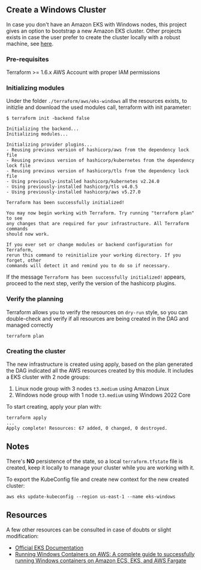## Create a Windows Cluster

In case you don't have an Amazon EKS with Windows nodes, this project gives an option to bootstrap a new Amazon EKS cluster. Other projects exists in
case the user prefer to create the cluster locally with a robust machine, see [here](https://github.com/kubernetes-sigs/sig-windows-dev-tools).

### Pre-requisites

Terraform >= 1.6.x
AWS Account with proper IAM permissions

### Initializing modules

Under the folder `./terraform/aws/eks-windows` all the resources exists, to initizlie and download the used modules
call, terraform with init parameter:

```shell
$ terraform init -backend false

Initializing the backend...
Initializing modules...

Initializing provider plugins...
- Reusing previous version of hashicorp/aws from the dependency lock file
- Reusing previous version of hashicorp/kubernetes from the dependency lock file
- Reusing previous version of hashicorp/tls from the dependency lock file
- Using previously-installed hashicorp/kubernetes v2.24.0
- Using previously-installed hashicorp/tls v4.0.5
- Using previously-installed hashicorp/aws v5.27.0

Terraform has been successfully initialized!

You may now begin working with Terraform. Try running "terraform plan" to see
any changes that are required for your infrastructure. All Terraform commands
should now work.

If you ever set or change modules or backend configuration for Terraform,
rerun this command to reinitialize your working directory. If you forget, other
commands will detect it and remind you to do so if necessary.
```

If the message `Terraform has been successfully initialized!` appears, proceed to the next
step, verify the version of the hashicorp plugins.

### Verify the planning

Terraform allows you to verify the resources on `dry-run` style, so you can double-check and verify if all
resources are being created in the DAG and managed correctly

```shell
terraform plan
```

### Creating the cluster

The new infrastructure is created using apply, based on the plan generated the DAG indicated all the AWS
resources created by this module. It includes a EKS cluster with 2 node groups:

1. Linux node group with 3 nodes `t3.medium` using Amazon Linux
2. Windows node group with 1 node `t3.medium` using Windows 2022 Core

To start creating, apply your plan with:

```shell
terraform apply
...
Apply complete! Resources: 67 added, 0 changed, 0 destroyed.
```

## Notes

There's **NO** persistence of the state, so a local `terraform.tfstate` file is created, keep it locally to manage
your cluster while you are working with it.

To export the KubeConfig file and create new context for the new created cluster:

```shell
aws eks update-kubeconfig --region us-east-1 --name eks-windows
```

## Resources 

A few other resources can be consulted in case of doubts or slight modification:

* [Official EKS Documentation](https://docs.aws.amazon.com/eks/latest/userguide/windows-support.html)
* [Running Windows Containers on AWS: A complete guide to successfully running Windows containers on Amazon ECS, EKS, and AWS Fargate](https://www.amazon.com/Running-Windows-Containers-AWS-successfully/dp/1804614130)
